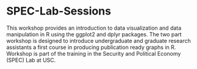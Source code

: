 # SPEC-Lab-Sessions
This workshop provides an introduction to data visualization and data manipulation in R using the ggplot2 and dplyr packages. 
The two part workshop is designed to introduce undergraduate and graduate research assistants a first course in producing
publication ready graphs in R.  
Workshop is part of the training in the Security and Political Economy (SPEC) Lab at USC.

